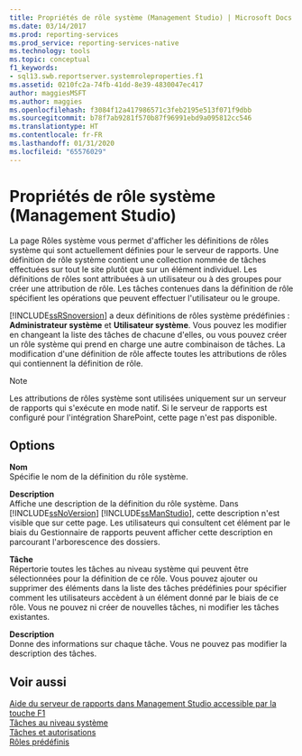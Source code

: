 ```yaml
---
title: Propriétés de rôle système (Management Studio) | Microsoft Docs
ms.date: 03/14/2017
ms.prod: reporting-services
ms.prod_service: reporting-services-native
ms.technology: tools
ms.topic: conceptual
f1_keywords:
- sql13.swb.reportserver.systemroleproperties.f1
ms.assetid: 0210fc2a-74fb-41dd-8e39-4830047ec417
author: maggiesMSFT
ms.author: maggies
ms.openlocfilehash: f3084f12a417986571c3feb2195e513f071f9dbb
ms.sourcegitcommit: b78f7ab9281f570b87f96991ebd9a095812cc546
ms.translationtype: HT
ms.contentlocale: fr-FR
ms.lasthandoff: 01/31/2020
ms.locfileid: "65576029"
---
```

# <a name="system-role-properties-management-studio"></a>Propriétés de rôle système (Management Studio)
  La page Rôles système vous permet d'afficher les définitions de rôles système qui sont actuellement définies pour le serveur de rapports. Une définition de rôle système contient une collection nommée de tâches effectuées sur tout le site plutôt que sur un élément individuel. Les définitions de rôles sont attribuées à un utilisateur ou à des groupes pour créer une attribution de rôle. Les tâches contenues dans la définition de rôle spécifient les opérations que peuvent effectuer l'utilisateur ou le groupe.  
  
 [!INCLUDE[ssRSnoversion](../../includes/ssrsnoversion-md.md)] a deux définitions de rôles système prédéfinies : **Administrateur système** et **Utilisateur système**. Vous pouvez les modifier en changeant la liste des tâches de chacune d'elles, ou vous pouvez créer un rôle système qui prend en charge une autre combinaison de tâches. La modification d'une définition de rôle affecte toutes les attributions de rôles qui contiennent la définition de rôle.  
  
> [!NOTE]  
>  Les attributions de rôles système sont utilisées uniquement sur un serveur de rapports qui s'exécute en mode natif. Si le serveur de rapports est configuré pour l'intégration SharePoint, cette page n'est pas disponible.  
  
## <a name="options"></a>Options  
 **Nom**  
 Spécifie le nom de la définition du rôle système.  
  
 **Description**  
 Affiche une description de la définition du rôle système. Dans [!INCLUDE[ssNoVersion](../../includes/ssnoversion-md.md)] [!INCLUDE[ssManStudio](../../includes/ssmanstudio-md.md)], cette description n'est visible que sur cette page. Les utilisateurs qui consultent cet élément par le biais du Gestionnaire de rapports peuvent afficher cette description en parcourant l'arborescence des dossiers.  
  
 **Tâche**  
 Répertorie toutes les tâches au niveau système qui peuvent être sélectionnées pour la définition de ce rôle. Vous pouvez ajouter ou supprimer des éléments dans la liste des tâches prédéfinies pour spécifier comment les utilisateurs accèdent à un élément donné par le biais de ce rôle. Vous ne pouvez ni créer de nouvelles tâches, ni modifier les tâches existantes.  
  
 **Description**  
 Donne des informations sur chaque tâche. Vous ne pouvez pas modifier la description des tâches.  
  
## <a name="see-also"></a>Voir aussi  
 [Aide du serveur de rapports dans Management Studio accessible par la touche F1](../../reporting-services/tools/report-server-in-management-studio-f1-help.md)   
 [Tâches au niveau système](../../reporting-services/security/tasks-and-permissions-system-level-tasks.md)   
 [Tâches et autorisations](../../reporting-services/security/tasks-and-permissions.md)   
 [Rôles prédéfinis](../../reporting-services/security/role-definitions-predefined-roles.md)  
  
  
